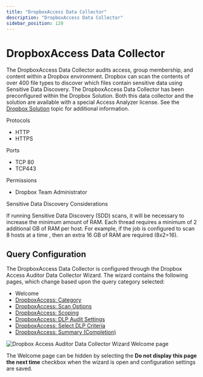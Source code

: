 ```yaml
---
title: "DropboxAccess Data Collector"
description: "DropboxAccess Data Collector"
sidebar_position: 120
---
```


# DropboxAccess Data Collector

The DropboxAccess Data Collector audits access, group membership, and content within a Dropbox
environment. Dropbox can scan the contents of over 400 file types to discover which files contain
sensitive data using Sensitive Data Discovery. The DropboxAccess Data Collector has been
preconfigured within the Dropbox Solution. Both this data collector and the solution are available
with a special Access Analyzer license. See the
[Dropbox Solution](/docs/accessanalyzer/12.0/solutions/dropbox/overview.md) topic for additional information.

Protocols

- HTTP
- HTTPS

Ports

- TCP 80
- TCP443

Permissions

- Dropbox Team Administrator

Sensitive Data Discovery Considerations

If running Sensitive Data Discovery (SDD) scans, it will be necessary to increase the minimum amount
of RAM. Each thread requires a minimum of 2 additional GB of RAM per host. For example, if the job
is configured to scan 8 hosts at a time , then an extra 16 GB of RAM are required (8x2=16).

## Query Configuration

The DropboxAccess Data Collector is configured through the Dropbox Access Auditor Data Collector
Wizard. The wizard contains the following pages, which change based upon the query category
selected:

- Welcome
- [DropboxAccess: Category](/docs/accessanalyzer/12.0/admin/datacollector/dropboxaccess/category.md)
- [DropboxAccess: Scan Options](/docs/accessanalyzer/12.0/admin/datacollector/dropboxaccess/scanoptions.md)
- [DropboxAccess: Scoping](/docs/accessanalyzer/12.0/admin/datacollector/dropboxaccess/scoping.md)
- [DropboxAccess: DLP Audit Settings](/docs/accessanalyzer/12.0/admin/datacollector/dropboxaccess/dlpauditsettings.md)
- [DropboxAccess: Select DLP Criteria](/docs/accessanalyzer/12.0/admin/datacollector/dropboxaccess/selectdlpcriteria.md)
- [DropboxAccess: Summary (Completion)](/docs/accessanalyzer/12.0/admin/datacollector/dropboxaccess/completion.md)

![Dropbox Access Auditor Data Collector Wizard Welcome page](/img/product_docs/accessanalyzer/12.0/admin/datacollector/dropboxaccess/welcome.webp)

The Welcome page can be hidden by selecting the **Do not display this page the next time** checkbox
when the wizard is open and configuration settings are saved.
